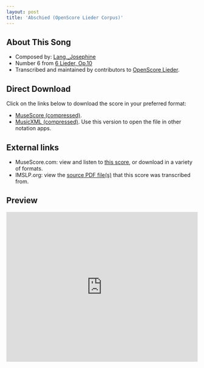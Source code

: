 ```yaml
---
layout: post
title: 'Abschied (OpenScore Lieder Corpus)'
---
```


## About This Song

- Composed by: [Lang,_Josephine](https://fourscoreandmore.org/openscore/lieder/Lang,_Josephine)
- Number 6 from [6 Lieder, Op.10](https://fourscoreandmore.org/openscore/lieder/Lang,_Josephine/6_Lieder,_Op.10)
- Transcribed and maintained by contributors to [OpenScore Lieder].

[OpenScore Lieder]: https://musescore.com/openscore-lieder-corpus

## Direct Download

Click on the links below to download the score in your preferred format:
- [MuseScore (compressed)](https://github.com/openscore/lieder/blob/main/scores/Lang,_Josephine/6_Lieder,_Op.10/6_Abschied/lc6073491.mscz?raw=true).
- [MusicXML (compressed)](https://github.com/openscore/lieder/blob/main/scores/Lang,_Josephine/6_Lieder,_Op.10/6_Abschied/lc6073491.mxl?raw=true). Use this version to open the file in other notation apps.

## External links

- MuseScore.com: view and listen to [this score][MuseScore], or download in a variety of formats.
- IMSLP.org: view the [source PDF file(s)][IMSLP] that this score was transcribed from.

[MuseScore]: https://musescore.com/score/6073491
[IMSLP]: https://imslp.org/wiki/Special:ReverseLookup/616710

## Preview

<iframe width="100%" height="394" src="https://musescore.com/openscore-lieder-corpus/scores/6073491/embed" frameborder="0" allowfullscreen allow="autoplay; fullscreen"></iframe>
